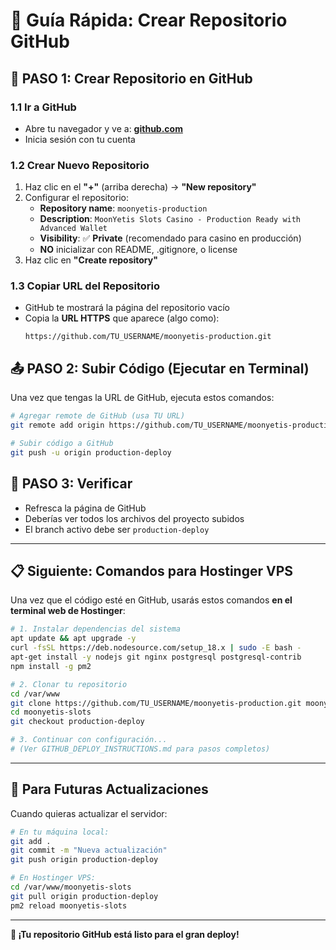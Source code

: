 # 🚀 Guía Rápida: Crear Repositorio GitHub

## 📂 **PASO 1: Crear Repositorio en GitHub**

### 1.1 Ir a GitHub
- Abre tu navegador y ve a: **[github.com](https://github.com)**
- Inicia sesión con tu cuenta

### 1.2 Crear Nuevo Repositorio
1. Haz clic en el **"+"** (arriba derecha) → **"New repository"**
2. Configurar el repositorio:
   - **Repository name**: `moonyetis-production`
   - **Description**: `MoonYetis Slots Casino - Production Ready with Advanced Wallet`
   - **Visibility**: ✅ **Private** (recomendado para casino en producción)
   - **NO** inicializar con README, .gitignore, o license
3. Haz clic en **"Create repository"**

### 1.3 Copiar URL del Repositorio
- GitHub te mostrará la página del repositorio vacío
- Copia la **URL HTTPS** que aparece (algo como):
  ```
  https://github.com/TU_USERNAME/moonyetis-production.git
  ```

## 📤 **PASO 2: Subir Código (Ejecutar en Terminal)**

Una vez que tengas la URL de GitHub, ejecuta estos comandos:

```bash
# Agregar remote de GitHub (usa TU URL)
git remote add origin https://github.com/TU_USERNAME/moonyetis-production.git

# Subir código a GitHub
git push -u origin production-deploy
```

## 🎯 **PASO 3: Verificar**

- Refresca la página de GitHub
- Deberías ver todos los archivos del proyecto subidos
- El branch activo debe ser `production-deploy`

---

## 📋 **Siguiente: Comandos para Hostinger VPS**

Una vez que el código esté en GitHub, usarás estos comandos **en el terminal web de Hostinger**:

```bash
# 1. Instalar dependencias del sistema
apt update && apt upgrade -y
curl -fsSL https://deb.nodesource.com/setup_18.x | sudo -E bash -
apt-get install -y nodejs git nginx postgresql postgresql-contrib
npm install -g pm2

# 2. Clonar tu repositorio
cd /var/www
git clone https://github.com/TU_USERNAME/moonyetis-production.git moonyetis-slots
cd moonyetis-slots
git checkout production-deploy

# 3. Continuar con configuración...
# (Ver GITHUB_DEPLOY_INSTRUCTIONS.md para pasos completos)
```

---

## 🔄 **Para Futuras Actualizaciones**

Cuando quieras actualizar el servidor:

```bash
# En tu máquina local:
git add .
git commit -m "Nueva actualización"
git push origin production-deploy

# En Hostinger VPS:
cd /var/www/moonyetis-slots
git pull origin production-deploy
pm2 reload moonyetis-slots
```

---

**🎰 ¡Tu repositorio GitHub está listo para el gran deploy!**